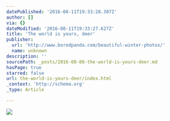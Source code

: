 ```yaml
---
datePublished: '2016-08-11T19:33:28.307Z'
author: []
via: {}
dateModified: '2016-08-11T19:33:27.627Z'
title: 'The world is yours, deer'
publisher:
  url: 'http://www.boredpanda.com/beautiful-winter-photos/'
  name: unknown
description: ''
sourcePath: _posts/2016-08-08-the-world-is-yours-deer.md
hasPage: true
starred: false
url: the-world-is-yours-deer/index.html
_context: 'http://schema.org'
_type: Article

---
```

![](https://the-grid-user-content.s3-us-west-2.amazonaws.com/25b1b4d3-8ffa-451b-9fc8-97bad00e778e.jpg)